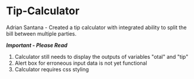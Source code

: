 # Tip-Calculator

Adrian Santana - Created a tip calculator with integrated ability to split the bill between multiple parties. 

***Important - Please Read***
1. Calculator still needs to display the outputs of variables "otal" and "tip"
2. Alert box for erroneous input data is not yet functional
3. Calculator requires css styling 
